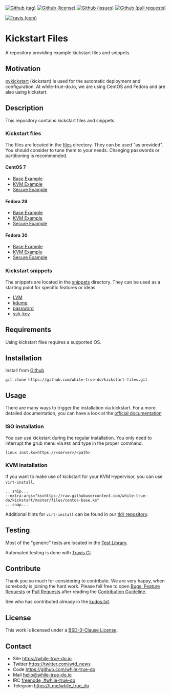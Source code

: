 <!--
name: README.md
description: This file contains important information for the repository.
author: while-true-do.io
contact: hello@while-true-do.io
license: BSD-3-Clause
-->

<!-- github shields -->
[![Github (tag)](https://img.shields.io/github/tag/while-true-do/kickstart-files.svg)](https://github.com/while-true-do/kickstart-files/tags)
[![Github (license)](https://img.shields.io/github/license/while-true-do/kickstart-files.svg)](https://github.com/while-true-do/kickstart-files/blob/master/LICENSE)
[![Github (issues)](https://img.shields.io/github/issues/while-true-do/kickstart-files.svg)](https://github.com/while-true-do/kickstart-files/issues)
[![Github (pull requests)](https://img.shields.io/github/issues-pr/while-true-do/kickstart-files.svg)](https://github.com/while-true-do/kickstart-files/pulls)
<!-- travis shields -->
[![Travis (com)](https://img.shields.io/travis/com/while-true-do/kickstart-files.svg)](https://travis-ci.com/while-true-do/kickstart-files)

# Kickstart Files

A repository providing example kickstart files and snippets.

## Motivation

[pykickstart](https://pykickstart.readthedocs.io/en/latest/) (kickstart) is
used for the automatic deployment and configuration. At while-true-do.io, we are
using CentOS and Fedora and are also using kickstart.

## Description

This repository contains kickstart files and snippets.

### Kickstart files

The files are located in the [files](./files) directory. They can be used "as
provided". You should consider to tune them to your needs. Changing passwords
or partitioning is recommended.

#### CentOS 7

-   [Base Example](files/centos7-base.ks)
-   [KVM Example](files/centos7-kvm.ks)
-   [Secure Example](files/centos7-secure.ks)

#### Fedora 29

-   [Base Example](files/fedora29-base.ks)
-   [KVM Example](files/fedora29-kvm.ks)
-   [Secure Example](files/fedora29-secure.ks)

#### Fedora 30

-   [Base Example](files/fedora30-base.ks)
-   [KVM Example](files/fedora30-kvm.ks)
-   [Secure Example](files/fedora30-secure.ks)

### Kickstart snippets

The snippets are located in the [snippets](./snippets) directory. They can be
used as a starting point for specific features or ideas.

- [LVM](./snippets/lvm.ks.md)
- [kdump](./snippers/kdump.ks.md)
- [password](./snippets/password.ks.md)
- [ssh-key](./snippets/ssh-key.ks.md)

## Requirements

Using kickstart files requires a supported OS.

## Installation

Install from [Github](https://github.com/while-true-do/kickstart-files)
```
git clone https://github.com/while-true-do/kickstart-files.git
```

## Usage

There are many ways to trigger the installation via kickstart. For a more detailed documentation, you can have a look at the [official documentation](https://pykickstart.readthedocs.io/en/latest/kickstart-docs.html#chapter-12-starting-a-kickstart-installation)

### ISO installation

You can use kickstart during the regular installation. You only need to interrupt the grub menu via `ESC` and type in the proper command.

```
linux inst.ks=https://<server>/<path>
```

### KVM installation

If you want to make use of kickstart for your KVM Hypervisor, you can use `virt-install`.

```
...snip...
--extra-args="ks=https://raw.githubusercontent.com/while-true-do/kickstart/master/files/centos-base.ks"
...snap...
```

Additional hints for `virt-install` can be found in our [tldr repository](https://github.com/while-true-do/tldr/blob/master/cheatsheets/virt-install.md).

## Testing

Most of the "generic" tests are located in the
[Test Library](https://github.com/while-true-do/test-library).

Automated testing is done with [Travis CI](https://travis-ci.com).

## Contribute

Thank you so much for considering to contribute. We are very happy, when somebody
is joining the hard work. Please fell free to open
[Bugs, Feature Requests](https://github.com/while-true-do/kickstart-files/issues)
or [Pull Requests](https://github.com/while-true-do/kickstart-files/pulls) after
reading the [Contribution Guideline](https://github.com/while-true-do/doc-library/blob/master/docs/CONTRIBUTING.md).

See who has contributed already in the [kudos.txt](./kudos.txt).

## License

This work is licensed under a [BSD-3-Clause License](https://opensource.org/licenses/BSD-3-Clause).

## Contact

-   Site <https://while-true-do.io>
-   Twitter <https://twitter.com/wtd_news>
-   Code <https://github.com/while-true-do>
-   Mail [hello@while-true-do.io](mailto:hello@while-true-do.io)
-   IRC [freenode, #while-true-do](https://webchat.freenode.net/?channels=while-true-do)
-   Telegram <https://t.me/while_true_do>
